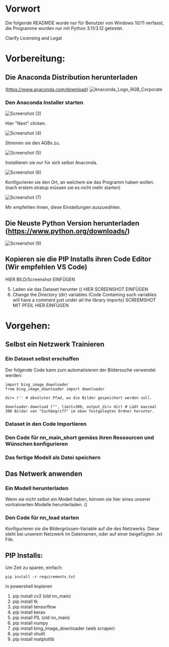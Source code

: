 # Vorwort
Die folgende READMDE wurde nur für Benutzer von Windows 10/11 verfasst, die Programme wurden nur mit Python 3.11/3.12 getestet. 

Clarify Licensing and Legal



# Vorbereitung:
## Die Anaconda Distribution herunterladen 
(https://www.anaconda.com/download)
   ![Anaconda_Logo_RGB_Corporate](https://github.com/Yoichiro1/Neuronales-Netzwerk/assets/158302206/a3ec9da3-e883-493f-9fbf-dfd9866e5af5)

### Den Anaconda Installer starten


![Screenshot (3)](https://github.com/Yoichiro1/Neuronales-Netzwerk/assets/158302206/60558f8e-0d72-43f4-a420-51300d460938)

Hier "Next" clicken.



![Screenshot (4)](https://github.com/Yoichiro1/Neuronales-Netzwerk/assets/158302206/6c9a5c54-379b-4755-9357-e28a2fddc537)

Stimmen sie den AGBs zu.



![Screenshot (5)](https://github.com/Yoichiro1/Neuronales-Netzwerk/assets/158302206/7cf7f7c2-fcc3-4c4a-b7be-b50857d9212d)

Installieren sie nur für sich selbst Anaconda.




![Screenshot (6)](https://github.com/Yoichiro1/Neuronales-Netzwerk/assets/158302206/50bb9cca-d802-4ccb-8803-29836e98ceef)

Konfigurieren sie den Ort, an welchem sie das Programm haben wollen. (nach erstem stratup müssen sie es nicht mehr starten)


![Screenshot (7)](https://github.com/Yoichiro1/Neuronales-Netzwerk/assets/158302206/0f588711-36b8-42f1-9349-d5006df90a2b)

Mir empfehlen ihnen, diese Einstellungen auszuwählen.




## Die Neuste Python Version herunterladen (https://www.python.org/downloads/)

![Screenshot (9)](https://github.com/Yoichiro1/Neuronales-Netzwerk/assets/158302206/b7b3ab92-65c8-4e74-9826-4d89fdf0f4c4)


## Kopieren sie die PIP Installs ihren Code Editor (Wir empfehlen VS Code)
   HIER BILD/Screenshot EINFÜGEN
 

5. Laden sie das Dataset herunter ()
   HIER SCREENSHOT EINFÜGEN
6. Change the Directory (dir) variables (Code Containing such variables will have a comment just under all the library imports)
SCREEMSHOT MIT PFEIL HIER EINFÜGEN




# Vorgehen:
## Selbst ein Netzwerk Trainieren

### Ein Dataset selbst erschaffen

Der folgende Code kann zum automatisieren der Bildersuche verwendet werden:

````
import bing_image_downloader
from bing_image_downloader import downloader

dir= r'' # absoluter Pfad, wo die Bilder gespeichert werden soll.

downloader.download ("", limit=300, output_dir= dir) # Lädt maximal 300 Bilder von "Suchbegriff" im oben festgelegten Ordner herunter.

````



### Dataset in den Code Importieren

### Den Code für nn_main_short gemäss ihren Ressourcen und Wünschen konfigurieren

### Das fertige Modell als Datei speichern


## Das Netwerk anwenden

### Ein Modell herunterladen

Wenn sie nicht selbst ein Modell haben, können sie hier eines unserer vortrainierten Modelle herunterladen. ()

### Den Code für nn_load starten

Konfigurieren sie die Bildergrössen-Variable auf die des Netzwerks. Diese steht bei unserem Netzwerk im Dateinamen, oder auf einer beigefügten .txt File.





## PIP Installs:

Um Zeit zu sparen, einfach: 

```
pip install -r requirements.txt
```
in powershell kopieren

1.  pip install cv2 (old nn_main)
2.  pip install tk
3.  pip install tensorflow
4.  pip install keras
5.  pip install PIL (old nn_main)
6.  pip install numpy
7.  pip install bing_image_downloader (web scraper)
8.  pip install shutil
9.  pip install matplotlib

